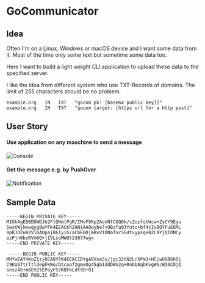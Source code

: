 # GoCommunicator

## Idea

Often I'm on a Linux, Windows or macOS device and I want some data from it.
Most of the time only some text but sometime some data too.

Here I want to build a light weight CLI application to upload these data to the specified server.

I like the idea from different system who use TXT-Records of domains.
The limit of 255 characters should be no problem.

```
example.org   IN   TXT   "gocom pk: [base64 public key]]"
example.org   IN   TXT   "gocom target: [https url for a http post]"
```

## User Story

#### Use application on any maschine to send a message

![Console](https://imgur.com/OpqBIeb)

#### Get the message e.g. by PushOver

![Notification](https://imgur.com/yJtgVXG)


## Sample Data

```
-----BEGIN PRIVATE KEY-----
MIGkAgEBBDDWDJb2FtQNmlPgR/IMvF8KpZAonNfCGQ0k/cZozfotWcw+ZyCY9Egu
SwsKWjkewqygBwYFK4EEACKhZANiAAQeybe7+OBzfa03Yutc+bf4cIvBQYFuE6ML
0pRJO2uW2V16AUpaj861yih/aCbE6DjmBvV10Nafar5Gdtvypsq+BZL9YjQIONCy
ezPjn6boRVm0Q+jIVLsoMWQt23077wg=
-----END PRIVATE KEY-----

 -----BEGIN PUBLIC KEY-----
MHYwEAYHKoZIzj0CAQYFK4EEACIDYgAEHsm3u/jgc32tN2LrXPm3+HCLwUGBbhOj
C9KUSTtrltldegFKWo/Otcoof2gmxOg45gb1ddDWn2q+Rnbb8qbKvgWS/WI0CDjQ
snsz45+m6EVZtEPoyFS7KDFkLdt9O+8I
-----END PUBLIC KEY-----
```

